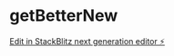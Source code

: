 # getBetterNew

[Edit in StackBlitz next generation editor ⚡️](https://stackblitz.com/~/github.com/pradda-gotham/getBetterNew)